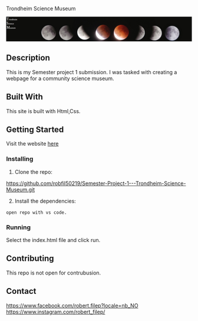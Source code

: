Trondheim Science Museum

![image](images/logo.png)

## Description

This is my Semester project 1 submission. I was tasked with creating a webpage for a community science museum.

## Built With

This site is built with Html,Css.

## Getting Started

Visit the website [here](https://trondheim-science-museum.netlify.app/)

### Installing

1. Clone the repo:

https://github.com/robfil50219/Semester-Project-1---Trondheim-Science-Museum.git

2. Install the dependencies:

```
open repo with vs code.
```

### Running

Select the index.html file and click run.

## Contributing

This repo is not open for contrubusion.

## Contact

https://www.facebook.com/robert.filep?locale=nb_NO
https://www.instagram.com/robert_filep/
